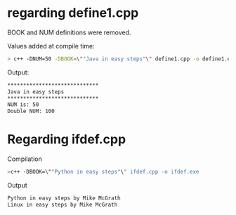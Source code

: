 # regarding define1.cpp

BOOK and NUM definitions were removed.

Values added at compile time:

```bash
> c++ -DNUM=50 -DBOOK=\""Java in easy steps"\" define1.cpp -o define1.exe
```

Output:

```bash
*****************************
Java in easy steps
*****************************
NUM is: 50
Double NUM: 100
```


# Regarding ifdef.cpp

Compilation

```bash
>c++ -DBOOK=\""Python in easy steps"\" ifdef.cpp -o ifdef.exe
```

Output

```bash
Python in easy steps by Mike McGrath
Linux in easy steps by Mike McGrath
```
